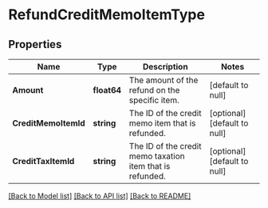 # RefundCreditMemoItemType

## Properties
Name | Type | Description | Notes
------------ | ------------- | ------------- | -------------
**Amount** | **float64** | The amount of the refund on the specific item.  | [default to null]
**CreditMemoItemId** | **string** | The ID of the credit memo item that is refunded.  | [optional] [default to null]
**CreditTaxItemId** | **string** | The ID of the credit memo taxation item that is refunded.  | [optional] [default to null]

[[Back to Model list]](../README.md#documentation-for-models) [[Back to API list]](../README.md#documentation-for-api-endpoints) [[Back to README]](../README.md)


